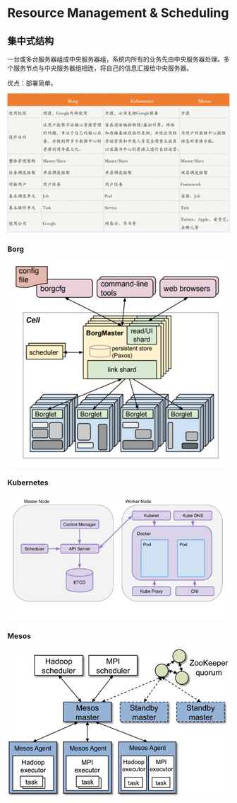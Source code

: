 # Resource Management & Scheduling

## 集中式结构

一台或多台服务器组成中央服务器组，系统内所有的业务先由中央服务器处理。多个服务节点与中央服务器组相连，将自己的信息汇报给中央服务器。

优点：部署简单。

![](../../.gitbook/assets/image%20%28274%29.png)

### Borg

![](../../.gitbook/assets/image%20%28273%29.png)

### Kubernetes

![](../../.gitbook/assets/image%20%28275%29.png)

### Mesos

![](../../.gitbook/assets/image%20%28272%29.png)

